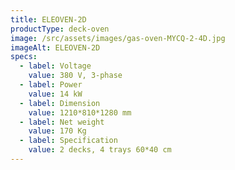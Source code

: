 ```yaml
---
title: ELEOVEN-2D
productType: deck-oven
image: /src/assets/images/gas-oven-MYCQ-2-4D.jpg
imageAlt: ELEOVEN-2D
specs:
  - label: Voltage
    value: 380 V, 3-phase
  - label: Power
    value: 14 kW
  - label: Dimension
    value: 1210*810*1280 mm
  - label: Net weight
    value: 170 Kg
  - label: Specification
    value: 2 decks, 4 trays 60*40 cm
---
```

